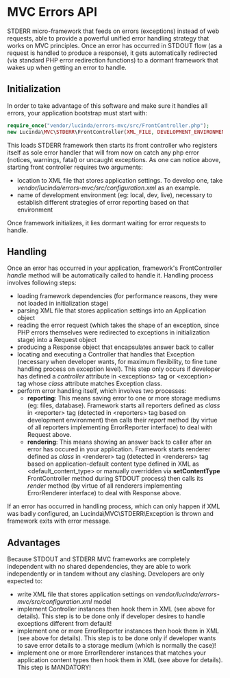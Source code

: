 # MVC Errors API

STDERR micro-framework that feeds on errors (exceptions) instead of web requests, able to provide a powerful unified error handling strategy that works on MVC principles. Once an error has occurred in STDOUT flow (as a request is handled to produce a response), it gets automatically redirected (via standard PHP error redirection functions) to a dormant framework that wakes up when getting an error to handle. 

## Initialization

In order to take advantage of this software and make sure it handles all errors, your application bootstrap must start with:

```php
require_once("vendor/lucinda/errors-mvc/src/FrontController.php");
new Lucinda\MVC\STDERR\FrontController(XML_FILE, DEVELOPMENT_ENVIRONMENT);
```

This loads STDERR framework then starts its front controller who registers itself as sole error handler that will from now on catch any php error (notices, warnings, fatal) or uncaught exceptions. As one can notice above, starting front controller requires two arguments:

- location to XML file that stores application settings. To develop one, take *vendor/lucinda/errors-mvc/src/configuration.xml* as an example.
- name of development environment (eg: local, dev, live), necessary to establish different strategies of error reporting based on that environment

Once framework initializes, it lies dormant waiting for error requests to handle.

## Handling

Once an error has occurred in your application, framework's FrontController *handle* method will be automatically called to handle it. Handling process involves following steps:

- loading framework dependencies (for performance reasons, they were not loaded in initialization stage)
- parsing XML file that stores application settings into an Application object
- reading the error request (which takes the shape of an exception, since PHP errors themselves were redirected to exceptions in initialization stage) into a Request object
- producing a Response object that encapsulates answer back to caller
- locating and executing a Controller that handles that Exception (necessary when developer wants, for maximum flexibility, to fine tune handling process on exception level). This step only occurs if developer has defined a *controller* attribute in &lt;exceptions&gt; tag or &lt;exception&gt; tag whose *class* attribute matches Exception class.
- perform error handling itself, which involves two processes:
	- **reporting**: This means saving error to one or more storage mediums (eg: files, database). Framework starts all reporters defined as *class* in &lt;reporter&gt; tag (detected in &lt;reporters&gt; tag based on development environment) then calls their *report* method (by virtue of all reporters implementing ErrorReporter interface) to deal with Request above.
	- **rendering**: This means showing an answer back to caller after an error has occured in your application. Framework starts renderer defined as *class* in &lt;renderer&gt; tag (detected in &lt;renderers&gt; tag based on application-default content type defined in XML as &lt;default_content_type&gt; or manually overridden via **setContentType** FrontController method during STDOUT process) then calls its *render* method (by virtue of all renderers implementing ErrorRenderer interface) to deal with Response above.
	
If an error has occurred in handling process, which can only happen if XML was badly configured, an Lucinda\MVC\STDERR\Exception is thrown and framework exits with error message.

## Advantages

Because STDOUT and STDERR MVC frameworks are completely independent with no shared dependencies, they are able to work independently or in tandem without any clashing. Developers are only expected to:

- write XML file that stores application settings on  *vendor/lucinda/errors-mvc/src/configuration.xml* model
- implement Controller instances then hook them in XML (see above for details). This step is to be done only if developer desires to handle exceptions different from default! 
- implement one or more ErrorReporter instances then hook them in XML (see above for details). This step is to be done only if developer wants to save error details to a storage medium (which is normally the case)!  
- implement one or more ErrorRenderer instances that matches your application content types then hook them in XML (see above for details). This step is MANDATORY!